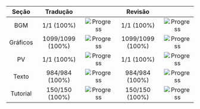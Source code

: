 | **Seção** |   **Tradução**   |                                                       |    **Revisão**   |                                                       |
|:---------:|:----------------:|:-----------------------------------------------------:|:----------------:|:-----------------------------------------------------:|
|    BGM    |    1/1 (100%)    | ![Progress](https://progress-bar.dev/100/?&width=150) |    1/1 (100%)    | ![Progress](https://progress-bar.dev/100/?&width=150) |
|  Gráficos | 1099/1099 (100%) | ![Progress](https://progress-bar.dev/100/?&width=150) | 1099/1099 (100%) | ![Progress](https://progress-bar.dev/100/?&width=150) |
|     PV    |    1/1 (100%)    | ![Progress](https://progress-bar.dev/100/?&width=150) |    1/1 (100%)    | ![Progress](https://progress-bar.dev/100/?&width=150) |
|   Texto   |  984/984 (100%)  | ![Progress](https://progress-bar.dev/100/?&width=150) |  984/984 (100%)  | ![Progress](https://progress-bar.dev/100/?&width=150) |
|  Tutorial |  150/150 (100%)  | ![Progress](https://progress-bar.dev/100/?&width=150) |  150/150 (100%)  | ![Progress](https://progress-bar.dev/100/?&width=150) |